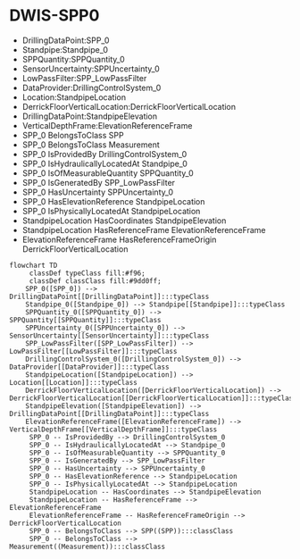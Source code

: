 # DWIS-SPP0
- DrillingDataPoint:SPP_0
- Standpipe:Standpipe_0
- SPPQuantity:SPPQuantity_0
- SensorUncertainty:SPPUncertainty_0
- LowPassFilter:SPP_LowPassFilter
- DataProvider:DrillingControlSystem_0
- Location:StandpipeLocation
- DerrickFloorVerticalLocation:DerrickFloorVerticalLocation
- DrillingDataPoint:StandpipeElevation
- VerticalDepthFrame:ElevationReferenceFrame
- SPP_0 BelongsToClass SPP
- SPP_0 BelongsToClass Measurement
- SPP_0 IsProvidedBy DrillingControlSystem_0
- SPP_0 IsHydraulicallyLocatedAt Standpipe_0
- SPP_0 IsOfMeasurableQuantity SPPQuantity_0
- SPP_0 IsGeneratedBy SPP_LowPassFilter
- SPP_0 HasUncertainty SPPUncertainty_0
- SPP_0 HasElevationReference StandpipeLocation
- SPP_0 IsPhysicallyLocatedAt StandpipeLocation
- StandpipeLocation HasCoordinates StandpipeElevation
- StandpipeLocation HasReferenceFrame ElevationReferenceFrame
- ElevationReferenceFrame HasReferenceFrameOrigin DerrickFloorVerticalLocation
```mermaid
flowchart TD
	 classDef typeClass fill:#f96;
	 classDef classClass fill:#9dd0ff;
	SPP_0([SPP_0]) --> DrillingDataPoint[[DrillingDataPoint]]:::typeClass
	Standpipe_0([Standpipe_0]) --> Standpipe[[Standpipe]]:::typeClass
	SPPQuantity_0([SPPQuantity_0]) --> SPPQuantity[[SPPQuantity]]:::typeClass
	SPPUncertainty_0([SPPUncertainty_0]) --> SensorUncertainty[[SensorUncertainty]]:::typeClass
	SPP_LowPassFilter([SPP_LowPassFilter]) --> LowPassFilter[[LowPassFilter]]:::typeClass
	DrillingControlSystem_0([DrillingControlSystem_0]) --> DataProvider[[DataProvider]]:::typeClass
	StandpipeLocation([StandpipeLocation]) --> Location[[Location]]:::typeClass
	DerrickFloorVerticalLocation([DerrickFloorVerticalLocation]) --> DerrickFloorVerticalLocation[[DerrickFloorVerticalLocation]]:::typeClass
	StandpipeElevation([StandpipeElevation]) --> DrillingDataPoint[[DrillingDataPoint]]:::typeClass
	ElevationReferenceFrame([ElevationReferenceFrame]) --> VerticalDepthFrame[[VerticalDepthFrame]]:::typeClass
	 SPP_0 -- IsProvidedBy --> DrillingControlSystem_0 
	 SPP_0 -- IsHydraulicallyLocatedAt --> Standpipe_0 
	 SPP_0 -- IsOfMeasurableQuantity --> SPPQuantity_0 
	 SPP_0 -- IsGeneratedBy --> SPP_LowPassFilter 
	 SPP_0 -- HasUncertainty --> SPPUncertainty_0 
	 SPP_0 -- HasElevationReference --> StandpipeLocation 
	 SPP_0 -- IsPhysicallyLocatedAt --> StandpipeLocation 
	 StandpipeLocation -- HasCoordinates --> StandpipeElevation 
	 StandpipeLocation -- HasReferenceFrame --> ElevationReferenceFrame 
	 ElevationReferenceFrame -- HasReferenceFrameOrigin --> DerrickFloorVerticalLocation 
	 SPP_0 -- BelongsToClass --> SPP((SPP)):::classClass
	 SPP_0 -- BelongsToClass --> Measurement((Measurement)):::classClass
```
